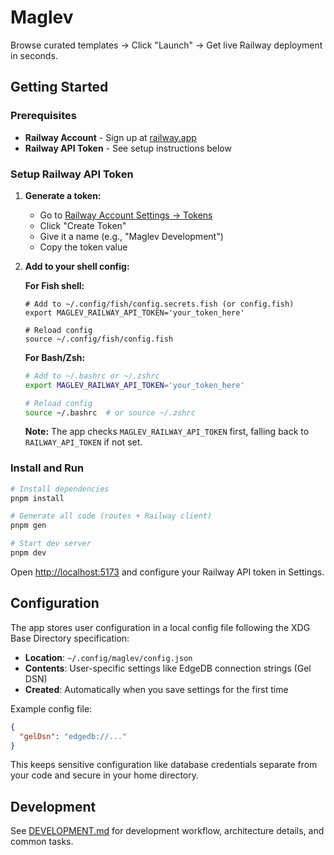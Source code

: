 # Maglev

Browse curated templates → Click "Launch" → Get live Railway deployment in seconds.

## Getting Started

### Prerequisites

- **Railway Account** - Sign up at [railway.app](https://railway.app)
- **Railway API Token** - See setup instructions below

### Setup Railway API Token

1. **Generate a token:**
   - Go to [Railway Account Settings → Tokens](https://railway.app/account/tokens)
   - Click "Create Token"
   - Give it a name (e.g., "Maglev Development")
   - Copy the token value

2. **Add to your shell config:**

   **For Fish shell:**
   ```fish
   # Add to ~/.config/fish/config.secrets.fish (or config.fish)
   export MAGLEV_RAILWAY_API_TOKEN='your_token_here'

   # Reload config
   source ~/.config/fish/config.fish
   ```

   **For Bash/Zsh:**
   ```bash
   # Add to ~/.bashrc or ~/.zshrc
   export MAGLEV_RAILWAY_API_TOKEN='your_token_here'

   # Reload config
   source ~/.bashrc  # or source ~/.zshrc
   ```

   **Note:** The app checks `MAGLEV_RAILWAY_API_TOKEN` first, falling back to `RAILWAY_API_TOKEN` if not set.

### Install and Run

```bash
# Install dependencies
pnpm install

# Generate all code (routes + Railway client)
pnpm gen

# Start dev server
pnpm dev
```

Open [http://localhost:5173](http://localhost:5173) and configure your Railway API token in Settings.

## Configuration

The app stores user configuration in a local config file following the XDG Base Directory specification:

- **Location**: `~/.config/maglev/config.json`
- **Contents**: User-specific settings like EdgeDB connection strings (Gel DSN)
- **Created**: Automatically when you save settings for the first time

Example config file:
```json
{
  "gelDsn": "edgedb://..."
}
```

This keeps sensitive configuration like database credentials separate from your code and secure in your home directory.

## Development

See [DEVELOPMENT.md](./DEVELOPMENT.md) for development workflow, architecture details, and common tasks.
